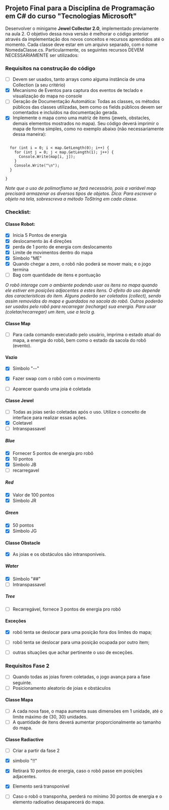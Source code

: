 ## Projeto Final para a Disciplina de Programação em C# do curso "Tecnologias Microsoft"
Desenvolver o minigame **Jewel Collector 2.0**, implementado previamente na aula 2. O objetivo dessa nova versão é melhorar o código anterior através da implementação dos novos conceitos e recursos aprendidos até o momento. Cada classe deve estar em um arquivo separado, com o nome NomedaClasse.cs. Particularmente, os seguintes recursos DEVEM NECESSARIAMENTE ser utilizados:

### Requisitos na construção do código
- [ ] Devem ser usados, tanto arrays como alguma instância de uma Collection (a seu critério)
- [x] Mecanismo de Eventos para captura dos eventos de teclado e visualização do mapa no console
- [ ] Geração de Documentação Automática: Todas as classes, os métodos públicos das classes utilizadas, bem como os fields públicos devem ser comentados e incluídos na documentação gerada.
- [x] Implemente o mapa como uma matriz de items (jewels, obstacles, demais elementos mostrados no mapa). Seu código deverá imprimir o mapa de forma simples, como no exemplo abaixo (não necessariamente dessa maneira):

```void PrintMap() {

  for (int i = 0; i < map.GetLength(0); i++) {
    for (int j = 0; j < map.GetLength(1); j++) {
      Console.Write(map[i, j]);
    }
    Console.Write("\n");
  }

}
```

*Note que o uso de polimorfismo se fará necessário, pois a variável map precisará armazenar os diversos tipos de objetos. Dica: Para escrever o objeto na tela, sobrescreva a método ToString em cada classe.*

### Checklist:

#### Classe Robot:
- [x] Inicia 5 Pontos de energia
- [x] deslocamento às 4 direções
- [x] perda de 1 ponto de energia com deslocamento
- [x] Limite de movimentos dentro do mapa
- [x] Símbolo "ME"
- [x] Quando chegar a zero, o robô não poderá se mover mais; e o jogo termina
- [ ] Bag com quantidade de itens e pontuação

*O robô interage com o ambiente podendo usar os itens no mapa quando ele estiver em posições adjacentes a estes itens. O efeito do uso depende das características do item. Alguns poderão ser coletados (collect), sendo assim removidos do mapa e guardados na sacola do robô. Outros poderão ser usados pelo robô para recarregar (recharge) sua energia. Para usar (coletar/recarregar) um item, use a tecla g.*

#### Classe Map
- [ ] Para cada comando executado pelo usuário, imprima o estado atual do mapa, a energia do robô, bem como o estado da sacola do robô (evento).

#### Vazio
- [x] Símbolo "--"
- [x] Fazer swap com o robô com o movimento
- [ ] Aparecer quando uma joia é coletada


#### Classe Jewel
- [ ] Todas as joias serão coletadas após o uso. Utilize o conceito de interface para realizar essas ações.
- [x] Coletavel
- [ ] Intranspassavel

##### Blue
- [x] Fornecer 5 pontos de energia pro robô
- [x] 10 pontos
- [X] Símbolo JB
- [ ] recarregavel

##### Red
- [x] Valor de 100 pontos
- [x] Símbolo JR

##### Green
- [x] 50 pontos
- [x] Símbolo JG

#### Classe Obstacle
- [x] As joias e os obstáculos são intransponíveis. 

##### Water
- [x] Símbolo "##"
- [ ] Intranspassavel

##### Tree
- [ ] Recarregável, fornece 3 pontos de energia pro robô


#### Exceções
- [x] robô tenta se deslocar para uma posição fora dos limites do mapa;
- [ ] robô tenta se deslocar para uma posição ocupada por outro item;
- [ ] outras situações que achar pertinente o uso de exceções.


### Requisitos Fase 2
- [ ] Quando todas as joias forem coletadas, o jogo avança para a fase seguinte.
- [ ] Posicionamento aleatorio de joias e obstáculos  

#### Classe Mapa
- [ ] A cada nova fase, o mapa aumenta suas dimensões em 1 unidade, até o limite máximo de (30, 30) unidades. 
- [ ] A quantidade de itens deverá aumentar proporcionalmente ao tamanho do mapa.

#### Classe Radiactive
- [ ] Criar a partir da fase 2
- [x] símbolo "!!"
- [x] Retirará 10 pontos de energia, caso o robô passe em posições adjacentes.
- [x] Elemento será transponível 
- [ ] Caso o robô o transponha, perderá no mínimo 30 pontos de energia e o elemento radioativo desaparecerá do mapa.











